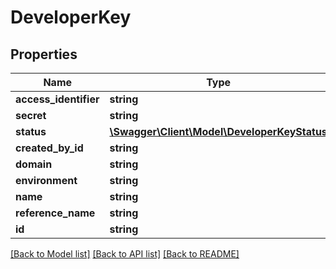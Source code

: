 # DeveloperKey

## Properties
Name | Type | Description | Notes
------------ | ------------- | ------------- | -------------
**access_identifier** | **string** |  | 
**secret** | **string** |  | [optional] 
**status** | [**\Swagger\Client\Model\DeveloperKeyStatus**](DeveloperKeyStatus.md) |  | 
**created_by_id** | **string** |  | [optional] 
**domain** | **string** |  | 
**environment** | **string** |  | [optional] 
**name** | **string** |  | [optional] 
**reference_name** | **string** |  | [optional] 
**id** | **string** |  | [optional] 

[[Back to Model list]](../../README.md#documentation-for-models) [[Back to API list]](../../README.md#documentation-for-api-endpoints) [[Back to README]](../../README.md)

